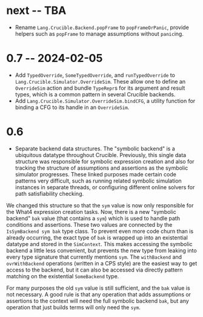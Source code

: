 # next -- TBA

* Rename `Lang.Crucible.Backend.popFrame` to `popFrameOrPanic`,
  provide helpers such as `popFrame` to manage assumptions without `panic`ing.

# 0.7 -- 2024-02-05

* Add `TypedOverride`, `SomeTypedOverride`, and `runTypedOverride` to
  `Lang.Crucible.Simulator.OverrideSim`. These allow one to define an
  `OverrideSim` action and bundle `TypeRepr`s for its argument and result
  types, which is a common pattern in several Crucible backends.
* Add `Lang.Crucible.Simulator.OverrideSim.bindCFG`, a utility function for
  binding a CFG to its handle in an `OverrideSim`.

# 0.6

* Separate backend data structures.  The "symbolic backend" is a
ubiquitous datatype throughout Crucible. Previously, this single
data structure was responsible for symbolic expression creation
and also for tracking the structure of assumptions and assertions
as the symbolic simulator progresses. These linked purposes made
certain code patterns very difficult, such as running related symbolic
simulation instances in separate threads, or configuring different
online solvers for path satisfiability checking.

We changed this structure so that the `sym` value is now only
responsible for the What4 expression creation tasks.  Now, there is a
new "symbolic backend" `bak` value (that contains a `sym`) which is
used to handle path conditions and assertions.  These two values are
connected by the `IsSymBackend sym bak` type class.  To prevent even
more code churn than is already occurring, the exact type of `bak` is
wrapped up into an existential datatype and stored in the
`SimContext`. This makes accessing the symbolic backend a little less
convenient, but prevents the new type from leaking into every type
signature that currently mentions `sym`.  The `withBackend`
and `ovrWithBackend` operations (written in a CPS style) are the
easiest way to get access to the backend, but it can also be accessed
via directly pattern matching on the existential `SomeBackend` type.

For many purposes the old `sym` value is still sufficient, and the
`bak` value is not necessary. A good rule is that any operation
that adds assumptions or assertions to the context will need
the full symbolic backend `bak`, but any operation that just
builds terms will only need the `sym`.
